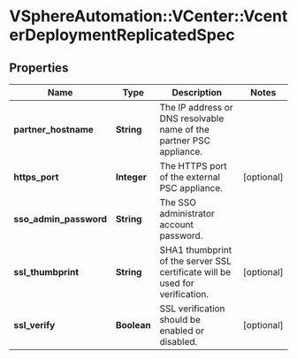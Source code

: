 # VSphereAutomation::VCenter::VcenterDeploymentReplicatedSpec

## Properties
Name | Type | Description | Notes
------------ | ------------- | ------------- | -------------
**partner_hostname** | **String** | The IP address or DNS resolvable name of the partner PSC appliance. | 
**https_port** | **Integer** | The HTTPS port of the external PSC appliance. | [optional] 
**sso_admin_password** | **String** | The SSO administrator account password. | 
**ssl_thumbprint** | **String** | SHA1 thumbprint of the server SSL certificate will be used for verification. | [optional] 
**ssl_verify** | **Boolean** | SSL verification should be enabled or disabled. | [optional] 


